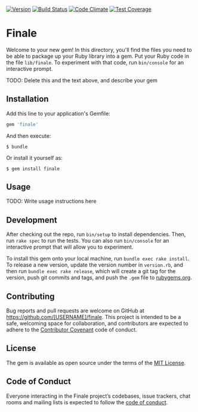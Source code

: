 [![Version      ](https://img.shields.io/gem/v/finale.svg?maxAge=2592000)](https://rubygems.org/gems/finale)
[![Build Status ](https://travis-ci.org/popp0102/finale.svg)](https://travis-ci.org/popp0102/finale)
[![Code Climate ](https://api.codeclimate.com/v1/badges/7c7d7c83bde6c288f5e8/maintainability)](https://codeclimate.com/github/popp0102/finale/maintainability)
[![Test Coverage](https://codeclimate.com/github/popp0102/finale/badges/coverage.svg)](https://codeclimate.com/github/popp0102/finale/coverage)

# Finale

Welcome to your new gem! In this directory, you'll find the files you need to be able to package up your Ruby library into a gem. Put your Ruby code in the file `lib/finale`. To experiment with that code, run `bin/console` for an interactive prompt.

TODO: Delete this and the text above, and describe your gem

## Installation

Add this line to your application's Gemfile:

```ruby
gem 'finale'
```

And then execute:

    $ bundle

Or install it yourself as:

    $ gem install finale

## Usage

TODO: Write usage instructions here

## Development

After checking out the repo, run `bin/setup` to install dependencies. Then, run `rake spec` to run the tests. You can also run `bin/console` for an interactive prompt that will allow you to experiment.

To install this gem onto your local machine, run `bundle exec rake install`. To release a new version, update the version number in `version.rb`, and then run `bundle exec rake release`, which will create a git tag for the version, push git commits and tags, and push the `.gem` file to [rubygems.org](https://rubygems.org).

## Contributing

Bug reports and pull requests are welcome on GitHub at https://github.com/[USERNAME]/finale. This project is intended to be a safe, welcoming space for collaboration, and contributors are expected to adhere to the [Contributor Covenant](http://contributor-covenant.org) code of conduct.

## License

The gem is available as open source under the terms of the [MIT License](https://opensource.org/licenses/MIT).

## Code of Conduct

Everyone interacting in the Finale project’s codebases, issue trackers, chat rooms and mailing lists is expected to follow the [code of conduct](https://github.com/[USERNAME]/finale/blob/master/CODE_OF_CONDUCT.md).
